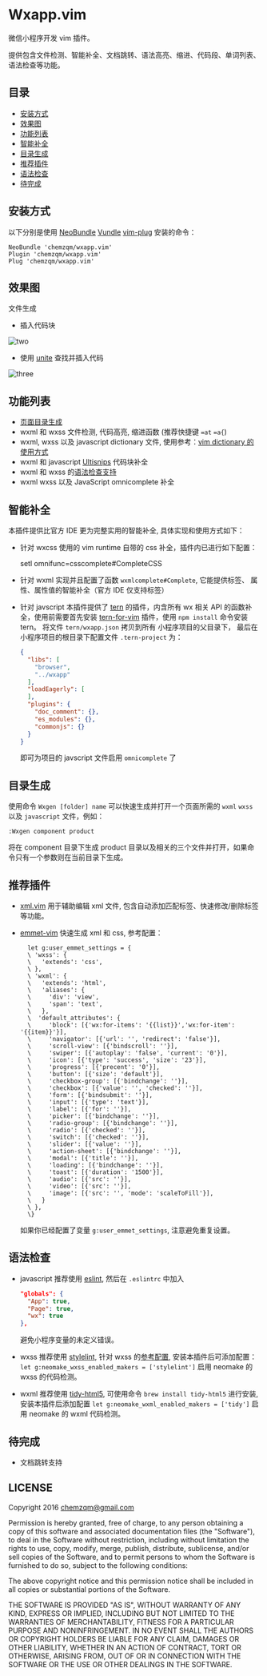 # Wxapp.vim

微信小程序开发 vim 插件。

提供包含文件检测、智能补全、文档跳转、语法高亮、缩进、代码段、单词列表、语法检查等功能。

## 目录

- [安装方式](安装方式)
- [效果图](#效果图)
- [功能列表](功能列表)
- [智能补全](#智能补全)
- [目录生成](#目录生成)
- [推荐插件](#推荐插件)
- [语法检查](#语法检查)
- [待完成](#待完成)

## 安装方式


以下分别是使用 [NeoBundle](https://github.com/Shougo/neobundle.vim) [Vundle](https://github.com/VundleVim/Vundle.vim) [vim-plug](https://github.com/junegunn/vim-plug) 安装的命令：


    NeoBundle 'chemzqm/wxapp.vim'
    Plugin 'chemzqm/wxapp.vim'
    Plug 'chemzqm/wxapp.vim'


## 效果图

文件生成

* 插入代码块

![two](https://cloud.githubusercontent.com/assets/251450/18817568/222c1180-8396-11e6-9bed-a175d81f201f.gif)

* 使用 [unite](https://github.com/Shougo/unite.vim) 查找并插入代码

![three](https://cloud.githubusercontent.com/assets/251450/18817569/27e7db54-8396-11e6-85e2-3f82fc07365e.gif)


## 功能列表

* [页面目录生成](#目录生成)
* wxml 和 wxss 文件检测, 代码高亮, 缩进函数 (推荐快捷键 `=at` `=a{`)
* wxml, wxss 以及 javascript dictionary 文件, 使用参考：[vim dictionary 的使用方式](https://chemzqm.me/vim-dictionary)
* wxml 和 javascript [Ultisnips](https://github.com/SirVer/ultisnips) 代码块补全
* wxml 和 wxss 的[语法检查支持](#语法检查)
* wxml wxss 以及 JavaScript omnicomplete 补全

## 智能补全

本插件提供比官方 IDE 更为完整实用的智能补全,  具体实现和使用方式如下：

* 针对 wxcss 使用的 vim runtime 自带的 css 补全，插件内已进行如下配置：

    setl omnifunc=csscomplete#CompleteCSS

* 针对 wxml 实现并且配置了函数 `wxmlcomplete#Complete`, 它能提供标签、
  属性、属性值的智能补全（官方 IDE 仅支持标签）

* 针对 javscript 本插件提供了 [tern](https://github.com/ternjs/tern)
  的插件，内含所有 wx 相关 API 的函数补全，使用前需要首先安装 
  [tern-for-vim](https://github.com/ternjs/tern_for_vim)
  插件，使用 `npm install` 命令安装 tern。
  将文件 `tern/wxapp.json` 拷贝到所有 小程序项目的父目录下，
  最后在小程序项目的根目录下配置文件 `.tern-project` 为：

  ``` json
  {
    "libs": [
      "browser",
      "../wxapp"
    ],
    "loadEagerly": [
    ],
    "plugins": {
      "doc_comment": {},
      "es_modules": {},
      "commonjs": {}
    }
  }
  ```

  即可为项目的 javscript 文件启用 `omnicomplete` 了


## 目录生成

使用命令 `Wxgen [folder] name` 可以快速生成并打开一个页面所需的 `wxml` `wxss`
以及 `javascript` 文件，例如：

```
:Wxgen component product
```

将在 component 目录下生成 product 目录以及相关的三个文件并打开，如果命令只有一个参数则在当前目录下生成。

## 推荐插件

* [xml.vim](http://www.vim.org/scripts/script.php?script_id=1397) 用于辅助编辑 xml 文件, 包含自动添加匹配标签、快速修改/删除标签等功能。
* [emmet-vim](https://github.com/mattn/emmet-vim) 快速生成 xml 和 css,
  参考配置：

    ``` vim
      let g:user_emmet_settings = {
      \ 'wxss': {
      \   'extends': 'css',
      \ },
      \ 'wxml': {
      \   'extends': 'html',
      \   'aliases': {
      \     'div': 'view',
      \     'span': 'text',
      \   },
      \  'default_attributes': {
      \     'block': [{'wx:for-items': '{{list}}','wx:for-item': '{{item}}'}],
      \     'navigator': [{'url': '', 'redirect': 'false'}],
      \     'scroll-view': [{'bindscroll': ''}],
      \     'swiper': [{'autoplay': 'false', 'current': '0'}],
      \     'icon': [{'type': 'success', 'size': '23'}],
      \     'progress': [{'precent': '0'}],
      \     'button': [{'size': 'default'}],
      \     'checkbox-group': [{'bindchange': ''}],
      \     'checkbox': [{'value': '', 'checked': ''}],
      \     'form': [{'bindsubmit': ''}],
      \     'input': [{'type': 'text'}],
      \     'label': [{'for': ''}],
      \     'picker': [{'bindchange': ''}],
      \     'radio-group': [{'bindchange': ''}],
      \     'radio': [{'checked': ''}],
      \     'switch': [{'checked': ''}],
      \     'slider': [{'value': ''}],
      \     'action-sheet': [{'bindchange': ''}],
      \     'modal': [{'title': ''}],
      \     'loading': [{'bindchange': ''}],
      \     'toast': [{'duration': '1500'}],
      \     'audio': [{'src': ''}],
      \     'video': [{'src': ''}],
      \     'image': [{'src': '', 'mode': 'scaleToFill'}],
      \   }
      \ },
      \}
    ```
  
  如果你已经配置了变量 `g:user_emmet_settings`,  注意避免重复设置。

## 语法检查

* javascript 推荐使用 [eslint](http://eslint.org/), 然后在 `.eslintrc` 中加入

    ``` json
    "globals": {
      "App": true,
      "Page": true,
      "wx": true
    },
    ```
  避免小程序变量的未定义错误。

* wxss 推荐使用 [stylelint](https://github.com/stylelint/stylelint),
针对 wxss 的[参考配置](https://gist.github.com/chemzqm/7fc6144d9953f9cfa71bd18fdfcee5b6), 安装本插件后可添加配置： `let g:neomake_wxss_enabled_makers = ['stylelint']` 启用 neomake 的 wxss 的代码检测。

* wxml 推荐使用 [tidy-html5](https://github.com/htacg/tidy-html5), 可使用命令 `brew install tidy-html5` 进行安装, 安装本插件后添加配置 `let g:neomake_wxml_enabled_makers = ['tidy']` 启用 neomake 的 wxml 代码检测。

## 待完成

* 文档跳转支持

## LICENSE

Copyright 2016 chemzqm@gmail.com

Permission is hereby granted, free of charge, to any person obtaining
a copy of this software and associated documentation files (the "Software"),
to deal in the Software without restriction, including without limitation
the rights to use, copy, modify, merge, publish, distribute, sublicense,
and/or sell copies of the Software, and to permit persons to whom the
Software is furnished to do so, subject to the following conditions:

The above copyright notice and this permission notice shall be included
in all copies or substantial portions of the Software.

THE SOFTWARE IS PROVIDED "AS IS", WITHOUT WARRANTY OF ANY KIND,
EXPRESS OR IMPLIED, INCLUDING BUT NOT LIMITED TO THE WARRANTIES
OF MERCHANTABILITY, FITNESS FOR A PARTICULAR PURPOSE AND NONINFRINGEMENT.
IN NO EVENT SHALL THE AUTHORS OR COPYRIGHT HOLDERS BE LIABLE FOR ANY CLAIM,
DAMAGES OR OTHER LIABILITY, WHETHER IN AN ACTION OF CONTRACT,
TORT OR OTHERWISE, ARISING FROM, OUT OF OR IN CONNECTION WITH THE SOFTWARE
OR THE USE OR OTHER DEALINGS IN THE SOFTWARE.
